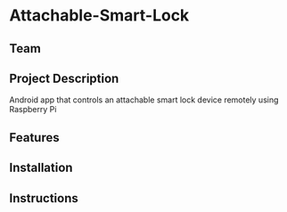 # Attachable-Smart-Lock

## Team

## Project Description
Android app that controls an attachable smart lock device remotely using Raspberry Pi

## Features

## Installation

## Instructions
